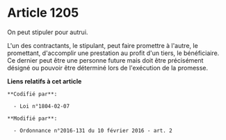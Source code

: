 # Article 1205

On peut stipuler pour autrui. 

L'un des contractants, le stipulant, peut faire promettre à l'autre, le promettant, d'accomplir une prestation au profit d'un
tiers, le bénéficiaire. Ce dernier peut être une personne future mais doit être précisément désigné ou pouvoir être déterminé
lors de l'exécution de la promesse.

**Liens relatifs à cet article**

	**Codifié par**:

	  - Loi n°1804-02-07

	**Modifié par**:

	  - Ordonnance n°2016-131 du 10 février 2016 - art. 2
